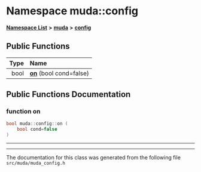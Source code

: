 

# Namespace muda::config



[**Namespace List**](namespaces.md) **>** [**muda**](namespacemuda.md) **>** [**config**](namespacemuda_1_1config.md)










































## Public Functions

| Type | Name |
| ---: | :--- |
|  bool | [**on**](#function-on) (bool cond=false) <br> |




























## Public Functions Documentation




### function on 

```C++
bool muda::config::on (
    bool cond=false
) 
```




<hr>

------------------------------
The documentation for this class was generated from the following file `src/muda/muda_config.h`

